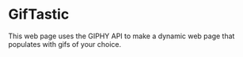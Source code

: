 # GifTastic
This web page uses the GIPHY API to make a dynamic web page that populates with gifs of your choice.
